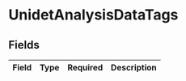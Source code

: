 # UnidetAnalysisDataTags


## Fields

| Field       | Type        | Required    | Description |
| ----------- | ----------- | ----------- | ----------- |